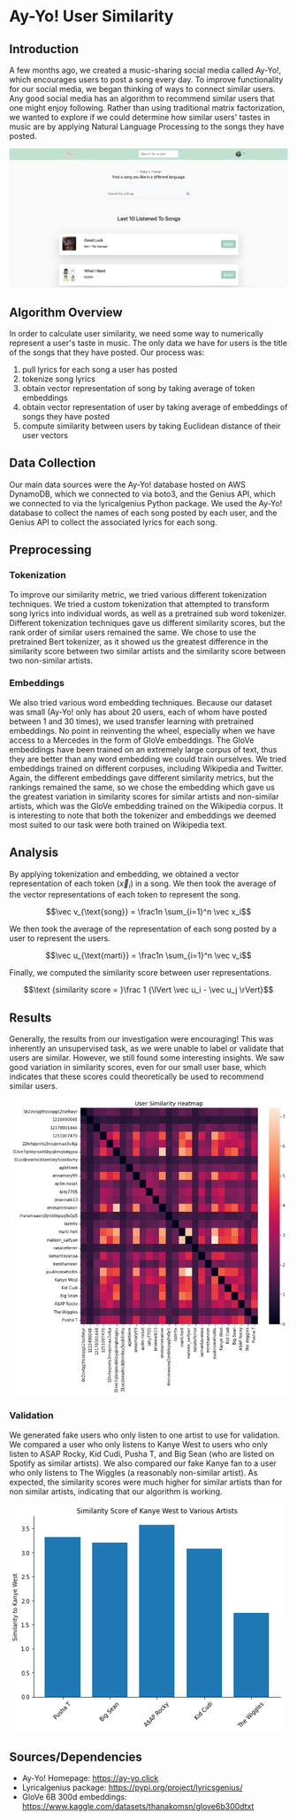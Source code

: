 # Ay-Yo! User Similarity

## Introduction
A few months ago, we created a music-sharing social media called Ay-Yo!, which encourages users to post a song every day. To improve functionality for our social media, we began thinking of ways to connect similar users. Any good social media has an algorithm to recommend similar users that one might enjoy following. Rather than using traditional matrix factorization, we wanted to explore if we could determine how similar users' tastes in music are by applying Natural Language Processing to the songs they have posted. 


![Ay-Yo! Homepage](images/ayyo_screenshot.png)

## Algorithm Overview
In order to calculate user similarity, we need some way to numerically represent a user's taste in music. The only data we have for users is the title of the songs that they have posted. Our process was:
1. pull lyrics for each song a user has posted
2. tokenize song lyrics
3. obtain vector representation of song by taking average of token embeddings
4. obtain vector representation of user by taking average of embeddings of songs they have posted
5. compute similarity between users by taking Euclidean distance of their user vectors

## Data Collection
Our main data sources were the Ay-Yo! database hosted on AWS DynamoDB, which we connected to via boto3, and the Genius API, which we connected to via the lyricalgenius Python package. We used the Ay-Yo! database to collect the names of each song posted by each user, and the Genius API to collect the associated lyrics for each song. 

## Preprocessing

### Tokenization
To improve our similarity metric, we tried various different tokenization techniques. We tried a custom tokenization that attempted to transform song lyrics into individual words, as well as a pretrained sub word tokenizer. Different tokenization techniques gave us different similarity scores, but the rank order of similar users remained the same. We chose to use the pretrained Bert tokenizer, as it showed us the greatest difference in the similarity score between two similar artists and the similarity score between two non-similar artists. 

### Embeddings
We also tried various word embedding techniques. Because our dataset was small (Ay-Yo! only has about 20 users, each of whom have posted between 1 and 30 times), we used transfer learning with pretrained embeddings. No point in reinventing the wheel, especially when we have access to a Mercedes in the form of GloVe embeddings. The GloVe embeddings have been trained on an extremely large corpus of text, thus they are better than any word embedding we could train ourselves. We tried embeddings trained on different corpuses, including Wikipedia and Twitter. Again, the different embeddings gave different similarity metrics, but the rankings remained the same, so we chose the embedding which gave us the greatest variation in similarity scores for similar artists and non-similar artists, which was the GloVe embedding trained on the Wikipedia corpus. It is interesting to note that both the tokenizer and embeddings we deemed most suited to our task were both trained on Wikipedia text. 

## Analysis
By applying tokenization and embedding, we obtained a vector representation of each token ($\vec x_i$) in a song. We then took the average of the vector representations of each token to represent the song.

$$\vec v_{\text{song}} = \frac1n \sum_{i=1}^n \vec x_i$$

We then took the average of the representation of each song posted by a user to represent the users. 

$$\vec u_{\text{marti}} = \frac1n \sum_{i=1}^n \vec v_i$$

Finally, we computed the similarity score between user representations.

$$\text {similarity score = }\frac 1 {\lVert \vec u_i - \vec u_j \rVert}$$

## Results
Generally, the results from our investigation were encouraging! This was inherently an unsupervised task, as we were unable to label or validate that users are similar. However, we still found some interesting insights. We saw good variation in similarity scores, even for our small user base, which indicates that these scores could theoretically be used to recommend similar users.

![User Similarity Heatmap](images/user_heatmap.png)

### Validation
We generated fake users who only listen to one artist to use for validation. We compared a user who only listens to Kanye West to users who only listen to ASAP Rocky, Kid Cudi, Pusha T, and Big Sean (who are listed on Spotify as similar artists). We also compared our fake Kanye fan to a user who only listens to The Wiggles (a reasonably non-similar artist). As expected, the similarity scores were much higher for similar artists than for non similar artists, indicating that our algorithm is working. 

![Kanye West Similarities](images/kanye_barchart.png)








## Sources/Dependencies
- Ay-Yo! Homepage: https://ay-yo.click
- Lyricalgenius package: https://pypi.org/project/lyricsgenius/
- GloVe 6B 300d embeddings: https://www.kaggle.com/datasets/thanakomsn/glove6b300dtxt
